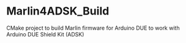 # Marlin4ADSK_Build
CMake project to build Marlin firmware for Arduino DUE to work with Arduino DUE Shield Kit (ADSK)
